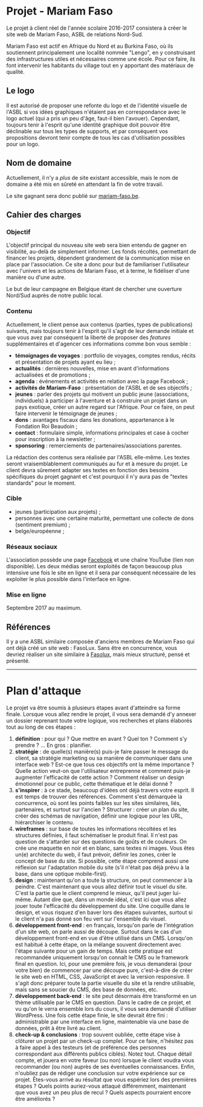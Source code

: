 # Projet - Mariam Faso

Le projet à client réel de l'année scolaire 2016-2017 consistera à créer le site web de Mariam Faso, ASBL de relations Nord-Sud.

Mariam Faso est actif en Afrique du Nord et au Burkina Faso, où ils soutiennent principalement une localité nommée "Lengo", en y construisant des infrastructures utiles et nécessaires comme une école. Pour ce faire, ils font intervenir les habitants du village tout en y apportant des matériaux de qualité.

## Le logo

Il est autorisé de proposer une refonte du logo et de l'identité visuelle de l'ASBL si vos idées graphiques n'étaient pas en correspondance avec le logo actuel (qui a pris un peu d'âge, faut-il bien l'avouer). Cependant, toujours tenir à l'esprit qu'une identité graphique doit pouvoir être déclinable sur tous les types de supports, et par conséquent vos propositions devront tenir compte de tous les cas d'utilisation possibles pour un logo.

## Nom de domaine

Actuellement, il n'y a _plus_ de site existant accessible, mais le nom de domaine a été mis en sûreté en attendant la fin de votre travail. 

Le site gagnant sera donc publié sur [mariam-faso.be](http://www.mariam-faso.be/).

## Cahier des charges

### Objectif

L'objectif principal du nouveau site web sera bien entendu de gagner en visibilité, au-delà de simplement informer. Les fonds récoltés, permettant de financer les projets, dépendent grandement de la communication mise en place par l'association. Ce site a donc pour but de familiariser l'utilisateur avec l'univers et les actions de Mariam Faso, et à terme, le fidéliser d'une manière ou d'une autre.

Le but de leur campagne en Belgique étant de chercher une ouverture Nord/Sud auprès de notre public local.

### Contenu

Actuellement, le client pense aux contenus (parties, types de publications) suivants, mais toujours tenir à l'esprit qu'il s'agit de leur demande initiale et que vous avez par conséquent la liberté de proposer des _features_ supplémentaires et d'agencer ces informations comme bon vous semble :

- **témoignages de voyages** : portfolio de voyages, comptes rendus, récits et présentation de projets ayant eu lieu ;
- **actualités** : dernières nouvelles, mise en avant d'informations actualisées et de promotions ;
- **agenda** : événements et activités en relation avec la page Facebook ;
- **activités de Mariam-Faso** : présentation de l'ASBL et de ses objectifs ;
- **jeunes** : parler des projets qui motivent un public jeune (associations, individuels) à participer à l'aventure et à construire un projet dans un pays exotique, créer un autre regard sur l'Afrique. Pour ce faire, on peut faire intervenir le témoignage de jeunes ;
- **dons** : avantages fiscaux dans les donations, appartenance à le Fondation Roi Beaudoin ;
- **contact** : formulaire simple, informations principales et case à cocher pour inscription à la newsletter ;
- **sponsoring** : remerciements de partenaires/associations parentes.

La rédaction des contenus sera réalisée par l'ASBL elle-même. Les textes seront vraisemblablement communiqués au fur et à mesure du projet. Le client devra sûrement adapter ses textes en fonction des besoins spécifiques du projet gagnant et c'est pourquoi il n'y aura pas de "textes standards" pour le moment.

### Cible

- jeunes (participation aux projets) ;
- personnes avec une certaine maturité, permettant une collecte de dons (sentiment premium) ;
- belge/européenne ;

### Réseaux sociaux

L'association possède une page [Facebook](https://www.facebook.com/MariamFaso/) et une chaîne YouTube (lien non disponible). Les deux médias seront exploités de façon beaucoup plus intensive une fois le site en ligne et il sera par conséquent nécessaire de les exploiter le plus possible dans l'interface en ligne.

### Mise en ligne

Septembre 2017 au maximum.

## Références

Il y a une ASBL similaire composée d'anciens membres de Mariam Faso qui ont déjà créé un site web : FasoLux. Sans être en concurrence, vous devriez réaliser un site similaire à [Fasolux](http://fasolux.be/), mais mieux structuré, pensé et présenté.

---

# Plan d'attaque

Le projet va être soumis à plusieurs étapes avant d'atteindre sa forme finale. Lorsque vous allez rendre le projet, il vous sera demandé d'y annexer un dossier reprenant toute votre logique, vos recherches et plans élaborés tout au long de ces étapes :

1. **définition** : pour qui ? Que mettre en avant ? Quel ton ? Comment s'y prendre ? ... En gros : planifier.
2. **stratégie** : de quelle(s) manière(s) puis-je faire passer le message du client, sa stratégie marketing ou sa manière de communiquer dans une interface web ? Est-ce que tous ces objectifs ont la même importance ? Quelle action veut-on que l'utilisateur entreprenne et comment puis-je augmenter l'efficacité de cette action ? Comment réaliser un design émotionnel pour ce public, cette thématique et le délai donné ?
3. **s'inspirer** : à ce stade, beaucoup d'idées ont déjà travers votre esprit. Il est temps de trouver des références. Comment s'est démarquée la concurrence, où sont les points faibles sur les sites similaires, liés, partenaires, et surtout sur l'ancien ?
Structurer : créer un plan du site, créer des schémas de navigation, définir une logique pour les URL, hiérarchiser le contenu.
4. **wireframes** : sur base de toutes les informations récoltées et les structures définies, il faut schématiser le produit final. Il n'est pas question de s'attarder sur des questions de goûts et de couleurs. On crée une maquette en noir et en blanc, sans textes ni images. Vous êtes un(e) architecte du web, il faut prévoir, définir les zones, créer le concept de base du site. Si possible, cette étape comprend aussi une réflexion sur l'adaptation mobile du site (s'il n'était pas déjà prévu à la base, dans une optique mobile-first).
5. **design** : maintenant qu'on a toute la structure, on peut commencer à la peindre. C'est maintenant que vous allez définir tout le visuel du site. C'est la partie que le client comprend le mieux, qu'il peut juger lui-même. Autant dire que, dans un monde idéal, c'est ici que vous allez jouer toute l'efficacité du développement du site. Une coquille dans le design, et vous risquez d'en baver lors des étapes suivantes, surtout si le client n'a pas donné son feu vert sur l'ensemble du visuel.
6. **développement front-end** : en français, lorsqu'on parle de l'intégration d'un site web, on parle aussi de découpe. Surtout dans le cas d'un développement front-end en vue d'être utilisé dans un CMS. Lorsqu'on est habitué à cette étape, on la mélange souvent directement avec l'étape suivante pour un gain de temps. Mais cette pratique est recommandée uniquement lorsqu'on connaît le CMS ou le framework final en question. Ici, pour une première fois, je vous demanderai (pour votre bien) de commencer par une découpe pure, c'est-à-dire de créer le site web en HTML, CSS, JavaScript et avec la version responsive. Il s'agit donc préparer toute la partie visuelle du site et la rendre utilisable, mais sans se soucier du CMS, des base de données, etc.
7. **développement back-end** : le site peut désormais être transformé en un thème utilisable par le CMS en question. Dans le cadre de ce projet, et vu qu'on le verra ensemble lors du cours, il vous sera demandé d'utiliser WordPress. Une fois cette étape finie, le site devrait être fini : administrable par une interface en ligne, maintenable via une base de données, prêt à être livré au client.
8. **check-up & conclusions** : trop souvent oubliée, cette étape vise à clôturer un projet par un check-up complet. Pour ce faire, n'hésitez pas à faire appel à des testeurs (et de préférence des personnes correspondant aux différents publics ciblés). Notez tout. Chaque détail compte, et jouera en votre faveur (ou non) lorsque le client voudra vous recommander (ou non) auprès de ses éventuelles connaissances. Enfin, n'oubliez pas de rédiger une conclusion sur votre expérience sur ce projet. Êtes-vous arrivé au résultat que vous espériez lors des premières étapes ? Quels points auriez-vous attaqué différemment, maintenant que vous avez un peu plus de recul ? Quels aspects pourraient encore être améliorés ?
